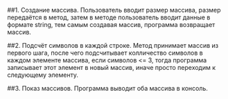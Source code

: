 
##1. Создание массива.
Пользователь вводит размер массива, размер передаётся в метод,
затем в методе пользователь вводит данные в формате string,
тем самым создавая массив, программа возвращает массив.

##2. Подсчёт символов в каждой строке.
Метод принимает массив из первого шага, после чего подсчитывает 
колличество символов в каждом элементе массива, если символов <= 3,
тогда программа записывает этот элемент в новый массив,
иначе просто переходим к следующему элементу.

##3. Показ массивов.
Программа выводит оба массива в консоль.